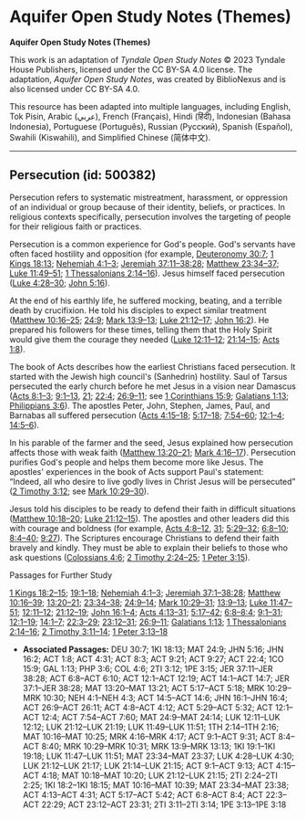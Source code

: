 # Aquifer Open Study Notes (Themes)

**Aquifer Open Study Notes (Themes)**

This work is an adaptation of *Tyndale Open Study Notes* © 2023 Tyndale House Publishers, licensed under the CC BY\-SA 4\.0 license. The adaptation, *Aquifer Open Study Notes*, was created by BiblioNexus and is also licensed under CC BY\-SA 4\.0\.

This resource has been adapted into multiple languages, including English, Tok Pisin, Arabic (عربي), French (Français), Hindi (हिंदी), Indonesian (Bahasa Indonesia), Portuguese (Português), Russian (Русский), Spanish (Español), Swahili (Kiswahili), and Simplified Chinese (简体中文).



--------------------------------

## Persecution (id: 500382)

Persecution refers to systematic mistreatment, harassment, or oppression of an individual or group because of their identity, beliefs, or practices. In religious contexts specifically, persecution involves the targeting of people for their religious faith or practices.

Persecution is a common experience for God's people. God's servants have often faced hostility and opposition (for example, [Deuteronomy 30:7](https://ref.ly/Deut30:7); [1 Kings 18:13](https://ref.ly/1Kgs18:13); [Nehemiah 4:1–3](https://ref.ly/Neh4:1-Neh4:3); [Jeremiah 37:11–38:28](https://ref.ly/Jer37:11-Jer38:28); [Matthew 23:34–37](https://ref.ly/Matt23:34-Matt23:37); [Luke 11:49–51](https://ref.ly/Luke11:49-Luke11:51); [1 Thessalonians 2:14–16](https://ref.ly/1Thess2:14-1Thess2:16)). Jesus himself faced persecution ([Luke 4:28–30](https://ref.ly/Luke4:28-Luke4:30); [John 5:16](https://ref.ly/John5:16)). 

At the end of his earthly life, he suffered mocking, beating, and a terrible death by crucifixion. He told his disciples to expect similar treatment ([Matthew 10:16–25](https://ref.ly/Matt10:16-Matt10:25); [24:9](https://ref.ly/Matt24:9); [Mark 13:9–13](https://ref.ly/Mark13:9-Mark13:13); [Luke 21:12–17](https://ref.ly/Luke21:12-Luke21:17); [John 16:2](https://ref.ly/John16:2)). He prepared his followers for these times, telling them that the Holy Spirit would give them the courage they needed ([Luke 12:11–12](https://ref.ly/Luke12:11-Luke12:12); [21:14–15](https://ref.ly/Luke21:14-Luke21:15); [Acts 1:8](https://ref.ly/Acts1:8)).

The book of Acts describes how the earliest Christians faced persecution. It started with the Jewish high council's (Sanhedrin) hostility. Saul of Tarsus persecuted the early church before he met Jesus in a vision near Damascus ([Acts 8:1–3](https://ref.ly/Acts8:3); [9:1–13](https://ref.ly/Acts9:1-Acts9:13), [21](https://ref.ly/Acts9:21); [22:4](https://ref.ly/Acts22:4); [26:9–11](https://ref.ly/Acts26:9-Acts26:11); see [1 Corinthians 15:9](https://ref.ly/1Cor15:9); [Galatians 1:13](https://ref.ly/Gal1:13); [Philippians 3:6](https://ref.ly/Phil3:6)). The apostles Peter, John, Stephen, James, Paul, and Barnabas all suffered persecution ([Acts 4:15–18](https://ref.ly/Acts4:15-Acts4:18); [5:17–18](https://ref.ly/Acts5:17-Acts5:18); [7:54–60](https://ref.ly/Acts7:54-Acts7:60); [12:1–4](https://ref.ly/Acts12:1-Acts12:4); [14:5–6](https://ref.ly/Acts14:5-Acts14:6)). 

In his parable of the farmer and the seed, Jesus explained how persecution affects those with weak faith ([Matthew 13:20–21](https://ref.ly/Matt13:20-Matt13:21); [Mark 4:16–17](https://ref.ly/Mark4:16-Mark4:17)). Persecution purifies God's people and helps them become more like Jesus. The apostles' experiences in the book of Acts support Paul's statement: “Indeed, all who desire to live godly lives in Christ Jesus will be persecuted” ([2 Timothy 3:12](https://ref.ly/2Tim3:12); see [Mark 10:29–30](https://ref.ly/Mark10:29-Mark10:30)).

Jesus told his disciples to be ready to defend their faith in difficult situations ([Matthew 10:18–20](https://ref.ly/Matt10:18-Matt10:20); [Luke 21:12–15](https://ref.ly/Luke21:12-Luke21:15)). The apostles and other leaders did this with courage and boldness (for example, [Acts 4:8–12](https://ref.ly/Acts4:8-Acts4:12), [31](https://ref.ly/Acts4:31); [5:29–32](https://ref.ly/Acts5:29-Acts5:32); [6:8–10](https://ref.ly/Acts6:8-Acts6:10); [8:4–40](https://ref.ly/Acts8:4-Acts8:40); [9:27](https://ref.ly/Acts9:27)). The Scriptures encourage Christians to defend their faith bravely and kindly. They must be able to explain their beliefs to those who ask questions ([Colossians 4:6](https://ref.ly/Col4:6); [2 Timothy 2:24–25](https://ref.ly/2Tim2:24-2Tim2:25); [1 Peter 3:15](https://ref.ly/1Pet3:15)).

Passages for Further Study

[1 Kings 18:2–15](https://ref.ly/1Kgs18:2-1Kgs18:15); [19:1–18](https://ref.ly/1Kgs19:1-1Kgs19:18); [Nehemiah 4:1–3](https://ref.ly/Neh4:1-Neh4:3); [Jeremiah 37:1–38:28](https://ref.ly/Jer37:1-Jer38:28); [Matthew 10:16–39](https://ref.ly/Matt10:16-Matt10:39); [13:20–21](https://ref.ly/Matt13:20-Matt13:21); [23:34–38](https://ref.ly/Matt23:34-Matt23:38); [24:9–14](https://ref.ly/Matt24:9-Matt24:14); [Mark 10:29–31](https://ref.ly/Mark10:29-Mark10:31); [13:9–13](https://ref.ly/Mark13:9-Mark13:13); [Luke 11:47–51](https://ref.ly/Luke11:47-Luke11:51); [12:11–12](https://ref.ly/Luke12:11-Luke12:12); [21:12–19](https://ref.ly/Luke21:12-Luke21:19); [John 16:1–4](https://ref.ly/John16:1-John16:4); [Acts 4:13–31](https://ref.ly/Acts4:13-Acts4:31); [5:17–42](https://ref.ly/Acts5:17-Acts5:42); [6:8–8:4](https://ref.ly/Acts6:8-Acts8:4); [9:1–31](https://ref.ly/Acts9:1-Acts9:31); [12:1–19](https://ref.ly/Acts12:1-Acts12:19); [14:1–7](https://ref.ly/Acts14:1-Acts14:7); [22:3–29](https://ref.ly/Acts22:3-Acts22:29); [23:12–31](https://ref.ly/Acts23:12-Acts23:31); [26:9–11](https://ref.ly/Acts26:9-Acts26:11); [Galatians 1:13](https://ref.ly/Gal1:13); [1 Thessalonians 2:14–16](https://ref.ly/1Thess2:14-1Thess2:16); [2 Timothy 3:11–14](https://ref.ly/2Tim3:11-2Tim3:14); [1 Peter 3:13–18](https://ref.ly/1Pet3:13-1Pet3:18)

* **Associated Passages:** DEU 30:7; 1KI 18:13; MAT 24:9; JHN 5:16; JHN 16:2; ACT 1:8; ACT 4:31; ACT 8:3; ACT 9:21; ACT 9:27; ACT 22:4; 1CO 15:9; GAL 1:13; PHP 3:6; COL 4:6; 2TI 3:12; 1PE 3:15; JER 37:11–JER 38:28; ACT 6:8–ACT 6:10; ACT 12:1–ACT 12:19; ACT 14:1–ACT 14:7; JER 37:1–JER 38:28; MAT 13:20–MAT 13:21; ACT 5:17–ACT 5:18; MRK 10:29–MRK 10:30; NEH 4:1–NEH 4:3; ACT 14:5–ACT 14:6; JHN 16:1–JHN 16:4; ACT 26:9–ACT 26:11; ACT 4:8–ACT 4:12; ACT 5:29–ACT 5:32; ACT 12:1–ACT 12:4; ACT 7:54–ACT 7:60; MAT 24:9–MAT 24:14; LUK 12:11–LUK 12:12; LUK 21:12–LUK 21:19; LUK 11:49–LUK 11:51; 1TH 2:14–1TH 2:16; MAT 10:16–MAT 10:25; MRK 4:16–MRK 4:17; ACT 9:1–ACT 9:31; ACT 8:4–ACT 8:40; MRK 10:29–MRK 10:31; MRK 13:9–MRK 13:13; 1KI 19:1–1KI 19:18; LUK 11:47–LUK 11:51; MAT 23:34–MAT 23:37; LUK 4:28–LUK 4:30; LUK 21:12–LUK 21:17; LUK 21:14–LUK 21:15; ACT 9:1–ACT 9:13; ACT 4:15–ACT 4:18; MAT 10:18–MAT 10:20; LUK 21:12–LUK 21:15; 2TI 2:24–2TI 2:25; 1KI 18:2–1KI 18:15; MAT 10:16–MAT 10:39; MAT 23:34–MAT 23:38; ACT 4:13–ACT 4:31; ACT 5:17–ACT 5:42; ACT 6:8–ACT 8:4; ACT 22:3–ACT 22:29; ACT 23:12–ACT 23:31; 2TI 3:11–2TI 3:14; 1PE 3:13–1PE 3:18

